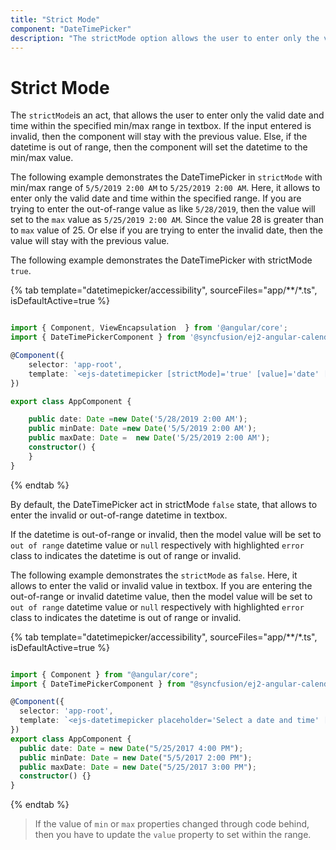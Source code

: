 ```yaml
---
title: "Strict Mode"
component: "DateTimePicker"
description: "The strictMode option allows the user to enter only the valid date and time value within the specified min/max time range in textbox."
---
```


# Strict Mode

The `strictMode`is an act, that allows the user to enter only the valid date and time within the specified min/max range in textbox.
If the input entered is invalid, then the component will stay with the previous value.
Else, if the datetime is
out of range, then the component will set the datetime to the min/max value.

The following example demonstrates the DateTimePicker in `strictMode` with min/max range of `5/5/2019 2:00 AM` to
`5/25/2019 2:00 AM`. Here, it allows to enter
only the valid date and time within the specified range. If you are trying to enter the out-of-range value as
like `5/28/2019`,
then the value will set to the `max` value as `5/25/2019 2:00 AM`. Since the value 28 is greater than to `max` value
of 25. Or else if you are trying
to enter the invalid date, then the value will stay with the previous value.

The following example demonstrates the DateTimePicker with strictMode `true`.

{% tab template="datetimepicker/accessibility", sourceFiles="app/**/*.ts", isDefaultActive=true %}

```typescript

import { Component, ViewEncapsulation  } from '@angular/core';
import { DateTimePickerComponent } from '@syncfusion/ej2-angular-calendars';

@Component({
    selector: 'app-root',
    template: `<ejs-datetimepicker [strictMode]='true' [value]='date' [min]='minDate' [max]='maxDate'></ejs-datetimepicker>`
})

export class AppComponent {

    public date: Date =new Date('5/28/2019 2:00 AM');
    public minDate: Date =new Date('5/5/2019 2:00 AM');
    public maxDate: Date =  new Date('5/25/2019 2:00 AM');
    constructor() {
    }
}

```

{% endtab %}

By default, the DateTimePicker act in strictMode `false` state, that allows to enter the invalid or out-of-range datetime in textbox.

If the datetime is out-of-range or invalid, then the model value will be set to `out of range`
datetime value or `null` respectively with highlighted `error` class to indicates the datetime is out of range or invalid.

The following example demonstrates the `strictMode` as `false`. Here, it allows to enter the
valid or invalid value in textbox.
If you are entering the out-of-range or invalid datetime value, then the model value will be
set to `out of range` datetime value or `null` respectively with highlighted `error` class to
indicates the datetime is out of range or invalid.

{% tab template="datetimepicker/accessibility", sourceFiles="app/**/*.ts", isDefaultActive=true %}

```typescript

import { Component } from "@angular/core";
import { DateTimePickerComponent } from "@syncfusion/ej2-angular-calendars";

@Component({
  selector: 'app-root',
  template: `<ejs-datetimepicker placeholder='Select a date and time' [value]='date' [min]='minDate' [max]='maxDate'></ejs-datetimepicker>`
})
export class AppComponent {
  public date: Date = new Date("5/25/2017 4:00 PM");
  public minDate: Date = new Date("5/5/2017 2:00 PM");
  public maxDate: Date = new Date("5/25/2017 3:00 PM");
  constructor() {}
}

```

{% endtab %}

> If the value of `min` or `max` properties changed through code behind,
then you have to update the `value` property to set within the range.
